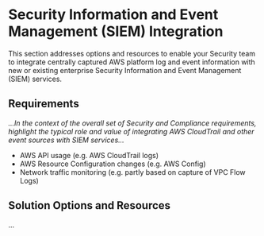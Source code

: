 # Security Information and Event Management (SIEM) Integration

This section addresses options and resources to enable your Security team to integrate centrally captured AWS platform log and event information with new or existing enterprise Security Information and Event Management (SIEM) services.

## Requirements

*...In the context of the overall set of Security and Compliance requirements, highlight the typical role and value of integrating AWS CloudTrail and other event sources with SIEM services...*

* AWS API usage (e.g. AWS CloudTrail logs)
* AWS Resource Configuration changes (e.g. AWS Config)
* Network traffic monitoring (e.g. partly based on capture of VPC Flow Logs)

## Solution Options and Resources

...
